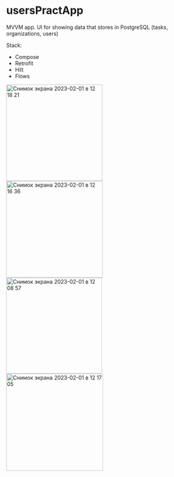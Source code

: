 # usersPractApp

MVVM app. UI for showing data that stores in PostgreSQL (tasks, organizations, users)


Stack:
- Compose
- Retrofit
- Hilt
- Flows



<img width="256" alt="Снимок экрана 2023-02-01 в 12 18 21" src="https://user-images.githubusercontent.com/49618961/216002195-a65fdce1-5eca-4471-8b60-29981183a162.png">


<img width="257" alt="Снимок экрана 2023-02-01 в 12 16 36" src="https://user-images.githubusercontent.com/49618961/216002277-56f7e077-b3c5-4986-8ae0-8ca06c3dfe32.png">


<img width="255" alt="Снимок экрана 2023-02-01 в 12 08 57" src="https://user-images.githubusercontent.com/49618961/216002344-96f7bfea-8c06-4216-8c92-08817b3a1804.png">


<img width="258" alt="Снимок экрана 2023-02-01 в 12 17 05" src="https://user-images.githubusercontent.com/49618961/216002397-718bf0df-9b12-4385-a321-173f18609667.png">
